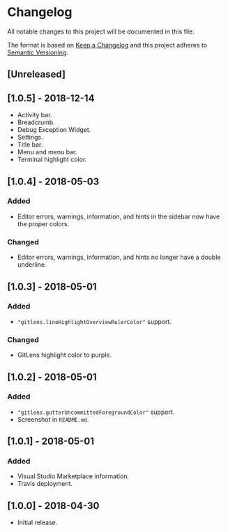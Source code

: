 # Changelog

All notable changes to this project will be documented in this file.

The format is based on [Keep a Changelog](http://keepachangelog.com/en/1.0.0/)
and this project adheres to [Semantic Versioning](http://semver.org/spec/v2.0.0.html).

## [Unreleased]

## [1.0.5] - 2018-12-14
- Activity bar.
- Breadcrumb.
- Debug Exception Widget.
- Settings.
- Title bar.
- Menu and menu bar.
- Terminal highlight color.

## [1.0.4] - 2018-05-03

### Added
- Editor errors, warnings, information, and hints in the sidebar now have the proper colors.

### Changed
- Editor errors, warnings, information, and hints no longer have a double underline.

## [1.0.3] - 2018-05-01

### Added
- `"gitlens.lineHighlightOverviewRulerColor"` support.

### Changed
- GitLens highlight color to purple.

## [1.0.2] - 2018-05-01

### Added
- `"gitlens.gutterUncommittedForegroundColor"` support.
- Screenshot in `README.md`.

## [1.0.1] - 2018-05-01

### Added
- Visual Studio Marketplace information.
- Travis deployment.

## [1.0.0] - 2018-04-30

- Initial release.
